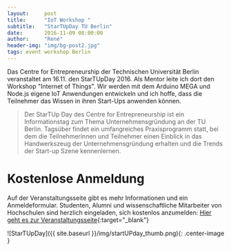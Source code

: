 ```yaml
---
layout:     post
title:      "IoT Workshop "
subtitle:   "StarTUpDay TU Berlin"
date:       2016-11-09 08:00:00
author:     "René"
header-img: "img/bg-post2.jpg"
tags: event workshop Berlin
---
```


Das Centre for Entrepreneurship der Technischen Universität Berlin veranstaltet am 16.11. den StarTUpDay 2016. Als Mentor leite ich dort den Workshop "Internet of Things".
Wir werden mit dem Arduino MEGA und Node.js eigene IoT Anwendungen entwickeln und ich hoffe, dass die Teilnehmer das Wissen in ihren Start-Ups anwenden können.

> Der StarTUp Day des Centre for Entrepreneurship ist ein Informationstag zum Thema Unternehmensgründung an der TU Berlin. Tagsüber findet ein umfangreiches Praxisprogramm statt, bei dem die Teilnehmerinnen und Teilnehmer einen Einblick in das Handwerkszeug der Unternehmensgründung erhalten und die Trends der Start-up Szene kennenlernen.

# Kostenlose Anmeldung
Auf der Veranstaltungsseite gibt es mehr Informationen und ein Anmeldeformular. Studenten, Alumni und wissenschaftliche Mitarbeiter von Hochschulen sind herzlich eingeladen, sich kostenlos anzumelden:
[Hier geht es zur Veranstaltungsseite](http://www.entrepreneurship.tu-berlin.de/menue/start_ups_events/veranstaltungen/startup_day/){:target="_blank"}


![StarTUpDay]({{ site.baseurl }}/img/startUPday_thumb.png){: .center-image }
